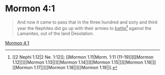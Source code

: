# Mormon 4:1

> And now it came to pass that in the three hundred and sixty and third year the Nephites did go up with their armies to <u>battle</u>[^a] against the Lamanites, out of the land Desolation.

[Mormon 4:1](https://www.churchofjesuschrist.org/study/scriptures/bofm/morm/4?lang=eng&id=p1#p1)


[^a]: [[2 Nephi 1.12|2 Ne. 1:12]]; [[Mormon 1.11|Morm. 1:11 (11–19)]][[Mormon 1.12|]][[Mormon 1.13|]][[Mormon 1.14|]][[Mormon 1.15|]][[Mormon 1.16|]][[Mormon 1.17|]][[Mormon 1.18|]][[Mormon 1.19|]].  
